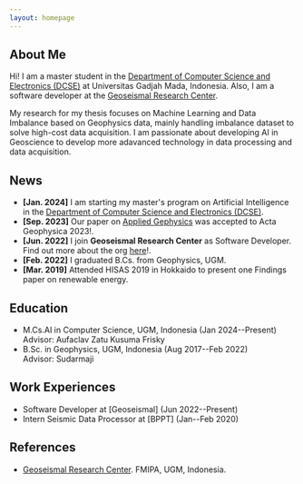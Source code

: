 ```yaml
---
layout: homepage
---
```


## About Me

Hi! I am a master student in the [Department of Computer Science and Electronics (DCSE)](https://dcse.fmipa.ugm.ac.id/) at Universitas Gadjah Mada, Indonesia. Also, I am a software developer at the [Geoseismal Research Center](https://www.linkedin.com/company/geoseismal/posts/?feedView=all).

My research for my thesis focuses on Machine Learning and Data Imbalance based on Geophysics data, mainly handling imbalance dataset to solve high-cost data acquisition. I am passionate about developing AI in Geoscience to develop more adavanced technology in data processing and data acquisition.

## News
- **[Jan. 2024]** I am starting my master's program on Artificial Intelligence in the [Department of Computer Science and Electronics (DCSE)](https://dcse.fmipa.ugm.ac.id/).
- **[Sep. 2023]** Our paper on [Applied Gephysics](https://link.springer.com/article/10.1007/s11600-023-01154-w) was accepted to Acta Geophysica 2023!.
- **[Jun. 2022]** I join **Geoseismal Research Center** as Software Developer. Find out more about the org [here](https://www.linkedin.com/company/geoseismal/posts/?feedView=all)!.
- **[Feb. 2022]** I graduated B.Cs. from Geophysics, UGM.
- **[Mar. 2019]** Attended HISAS 2019 in Hokkaido to present one Findings paper on renewable energy.

<!-- {% include_relative _includes/publications.md %} -->

## Education

- M.Cs.AI in Computer Science, UGM, Indonesia (Jan 2024--Present)
  <br>
  Advisor: Aufaclav Zatu Kusuma Frisky
- B.Sc. in Geophysics, UGM, Indonesia (Aug 2017--Feb 2022)
  <br>
  Advisor: Sudarmaji

## Work Experiences
- Software Developer at [Geoseismal] (Jun 2022--Present)
- Intern Seismic Data Processor at [BPPT] (Jan--Feb 2020)

<!-- {% include_relative _includes/teaching.md %} -->

<!-- {% include_relative _includes/services.md %} -->

## References

- [Geoseismal Research Center](https://github.com/GeoSeismal). FMIPA, UGM, Indonesia.
